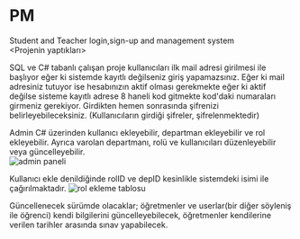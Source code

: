 # PM
Student and Teacher login,sign-up and management system
<br><Projenin yaptıkları> <br>

SQL ve C# tabanlı çalışan proje kullanıcıları ilk mail adresi girilmesi ile başlıyor eğer ki sistemde kayıtlı değilseniz giriş yapamazsınız.
Eğer ki mail adresiniz tutuyor ise hesabınızın aktif olması gerekmekte eğer ki aktif değilse sisteme kayıtlı adrese 8 haneli kod gitmekte kod'daki numaraları girmeniz gerekiyor.
Girdikten hemen sonrasında şifrenizi belirleyebileceksiniz.
(Kullanıcıların girdiği şifreler, şifrelenmektedir)


Admin C# üzerinden kullanıcı ekleyebilir, departman ekleyebilir ve rol ekleyebilir. Ayrıca varolan departmanı, rolü ve kullanıcıları düzenleyebilir veya güncelleyebilir.<br>
![admin paneli](https://i.imgur.com/fNOcvTd.png)

Kullanıcı ekle denildiğinde rolID ve depID kesinlikle sistemdeki isimi ile çağırılmaktadır.
![rol ekleme tablosu](https://i.imgur.com/uNzxgV8.png)



Güncellenecek sürümde olacaklar; öğretmenler ve userlar(bir diğer söyleniş ile öğrenci) kendi bilgilerini güncelleyebilecek, öğretmenler kendilerine verilen tarihler arasında sınav yapabilecek.


